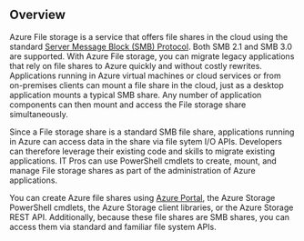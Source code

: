 ## Overview

Azure File storage is a service that offers file shares in the cloud using the standard [Server Message Block (SMB) Protocol](https://msdn.microsoft.com/zh-cn/library/windows/desktop/aa365233.aspx). Both SMB 2.1 and SMB 3.0 are supported. With Azure File storage, you can migrate legacy applications that rely on file shares to Azure quickly and without costly rewrites. Applications running in Azure virtual machines or cloud services or from on-premises clients can mount a file share in the cloud, just as a desktop application mounts a typical SMB share. Any number of application components can then mount and access the File storage share simultaneously.

Since a File storage share is a standard SMB file share, applications running in Azure can access data in the share via file sytem I/O APIs. Developers can therefore leverage their existing code and skills to migrate existing applications. IT Pros can use PowerShell cmdlets to create, mount, and manage File storage shares as part of the administration of Azure applications.

You can create Azure file shares using [Azure Portal](https://portal.azure.cn), the Azure Storage PowerShell cmdlets, the Azure Storage client libraries, or the Azure Storage REST API. Additionally, because these file shares are SMB shares, you can access them via standard and familiar file system APIs.
